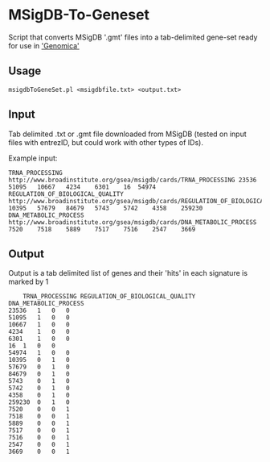 # MSigDB-To-Geneset
Script that converts MSigDB '.gmt' files into a tab-delimited gene-set ready for use in ['Genomica'](http://genomica.weizmann.ac.il/)

Usage
--------
```
msigdbToGeneSet.pl <msigdbfile.txt> <output.txt>  
```
Input
--------

Tab delimited .txt or .gmt file downloaded from MSigDB (tested on input files with entrezID, but could work with other types of IDs).

Example input:

```
TRNA_PROCESSING	http://www.broadinstitute.org/gsea/msigdb/cards/TRNA_PROCESSING	23536	51095	10667	4234	6301	16	54974
REGULATION_OF_BIOLOGICAL_QUALITY	http://www.broadinstitute.org/gsea/msigdb/cards/REGULATION_OF_BIOLOGICAL_QUALITY	10395	57679	84679	5743	5742	4358	259230
DNA_METABOLIC_PROCESS	http://www.broadinstitute.org/gsea/msigdb/cards/DNA_METABOLIC_PROCESS	7520	7518	5889	7517	7516	2547	3669

```

Output
--------

Output is a tab delimited list of genes and their 'hits' in each signature is marked by 1
```
	TRNA_PROCESSING	REGULATION_OF_BIOLOGICAL_QUALITY	DNA_METABOLIC_PROCESS
23536	1	0	0
51095	1	0	0
10667	1	0	0
4234	1	0	0
6301	1	0	0
16	1	0	0
54974	1	0	0
10395	0	1	0
57679	0	1	0
84679	0	1	0
5743	0	1	0
5742	0	1	0
4358	0	1	0
259230	0	1	0
7520	0	0	1
7518	0	0	1
5889	0	0	1
7517	0	0	1
7516	0	0	1
2547	0	0	1
3669	0	0	1
```
